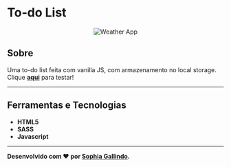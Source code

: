 # To-do List
<p align="center">
	<img src="https://user-images.githubusercontent.com/67246528/126599982-688fa876-fde6-45db-9b18-9029fe0956c0.gif" alt="Weather App" title="Weather App">
</p>

## Sobre   
Uma to-do list feita com vanilla JS, com armazenamento no local storage. Clique [**aqui**]() para testar!

---

## Ferramentas e Tecnologias
- **HTML5**
- **SASS**
- **Javascript**

---


**Desenvolvido com ❤ por [Sophia Gallindo](https://github.com/Sophia-15/).**
